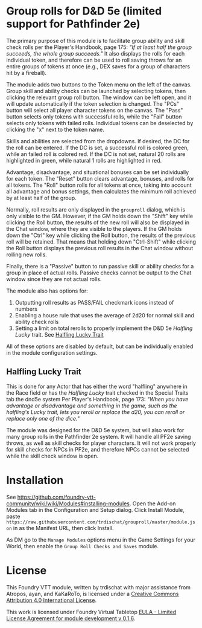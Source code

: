 # Group rolls for D&D 5e (limited support for Pathfinder 2e)
The primary purpose of this module is to facilitate group ability and skill check rolls per the Player's Handbook, page 175: *"If at least half the group succeeds, the whole group succeeds."*  It also displays the rolls for each individual token, and therefore can be used to roll saving throws for an entire groups of tokens at once (e.g., DEX saves for a group of characters hit by a fireball).

The module adds two buttons to the Token menu on the left of the canvas. Group skill and ability checks can be launched by selecting tokens, then clicking the relevant group roll button. The window can be left open, and it will update automatically if the token selection is changed.  The "PCs" button will select all player character tokens on the canvas.  The "Pass" button selects only tokens with successful rolls, while the "Fail" button selects only tokens with failed rolls.  Individual tokens can be deselected by clicking the "x" next to the token name.

Skills and abilities are selected from the dropdowns.  If desired, the DC for the roll can be entered.  If the DC is set, a successful roll is colored green, while an failed roll is colored red.  If the DC is not set, natural 20 rolls are highlighted in green, while natural 1 rolls are highlighted in red.

Advantage, disadvantage, and situational bonuses can be set individually for each token.  The "Reset" button clears advantage, bonuses, and rolls for all tokens.  The "Roll" button rolls for all tokens at once, taking into account all advantage and bonus settings, then calculates the minimum roll achieved by at least half of the group.

Normally, roll results are only displayed in the `grouproll` dialog, which is only visible to the GM.  However, if the GM holds down the "Shift" key while clicking the Roll button, the results of the new roll will also be displayed in the Chat window, where they are visible to the players.  If the GM holds down the "Ctrl" key while clicking the Roll button, the results of the previous roll will be retained.  That means that holding down "Ctrl-Shift" while clicking the Roll button displays the previous roll results in the Chat window without rolling new rolls.

Finally, there is a "Passive" button to run passive skill or ability checks for a group in place of actual rolls.  Passive checks cannot be output to the Chat window since they are not actual rolls.

The module also has options for: 
1. Outputting roll results as PASS/FAIL checkmark icons instead of numbers
2. Enabling a house rule that uses the average of 2d20 for normal skill and ability check rolls
3. Setting a limit on total rerolls to properly implement the D&D 5e *Halfling Lucky* trait. See [Halfling Lucky Trait](##Halfling-Lucky-Trait)

All of these options are disabled by default, but can be individually enabled in the module configuration settings.

## Halfling Lucky Trait
This is done for any Actor that has either the word "halfling" anywhere in the Race field or has the *Halfling Lucky* trait checked in the Special Traits tab the dnd5e system Per Player's Handbook, page 173: *"When you have advantage or disadvantage and something in the game, such as the halfling's Lucky trait, lets you reroll or replace the d20, you can reroll or replace only one of the dice."*  

The module was designed for the D&D 5e system, but will also work for many group rolls in the Pathfinder 2e system.  It will handle all PF2e saving throws, as well as skill checks for player characters.  It will not work properly for skill checks for NPCs in PF2e, and therefore NPCs cannot be selected while the skill check window is open.

# Installation
See https://github.com/foundry-vtt-community/wiki/wiki/Modules#installing-modules. Open the Add-on Modules tab in the Configuration and Setup dialog. Click Install Module, paste `https://raw.githubusercontent.com/trdischat/grouproll/master/module.json` in as the Manifest URL, then click Install.

As DM go to the `Manage Modules` options menu in the Game Settings for your World, then enable the `Group Roll Checks and Saves` module.

# License
This Foundry VTT module, written by trdischat with major assistance from Atropos, ayan, and KaKaRoTo, is licensed under a [Creative Commons Attribution 4.0 International License](http://creativecommons.org/licenses/by/4.0/).

This work is licensed under Foundry Virtual Tabletop [EULA - Limited License Agreement for module development v 0.1.6](http://foundryvtt.com/pages/license.html).
